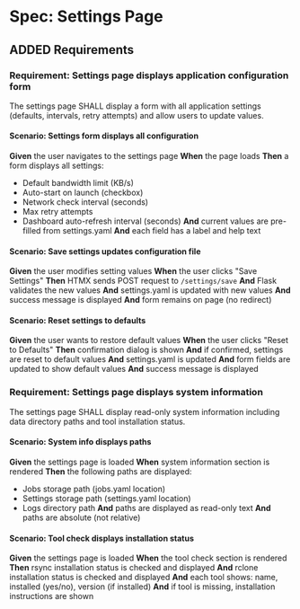 # Spec: Settings Page

## ADDED Requirements

### Requirement: Settings page displays application configuration form

The settings page SHALL display a form with all application settings (defaults, intervals, retry attempts) and allow users to update values.

#### Scenario: Settings form displays all configuration

**Given** the user navigates to the settings page
**When** the page loads
**Then** a form displays all settings:
  - Default bandwidth limit (KB/s)
  - Auto-start on launch (checkbox)
  - Network check interval (seconds)
  - Max retry attempts
  - Dashboard auto-refresh interval (seconds)
**And** current values are pre-filled from settings.yaml
**And** each field has a label and help text

#### Scenario: Save settings updates configuration file

**Given** the user modifies setting values
**When** the user clicks "Save Settings"
**Then** HTMX sends POST request to `/settings/save`
**And** Flask validates the new values
**And** settings.yaml is updated with new values
**And** success message is displayed
**And** form remains on page (no redirect)

#### Scenario: Reset settings to defaults

**Given** the user wants to restore default values
**When** the user clicks "Reset to Defaults"
**Then** confirmation dialog is shown
**And** if confirmed, settings are reset to default values
**And** settings.yaml is updated
**And** form fields are updated to show default values
**And** success message is displayed

### Requirement: Settings page displays system information

The settings page SHALL display read-only system information including data directory paths and tool installation status.

#### Scenario: System info displays paths

**Given** the settings page is loaded
**When** system information section is rendered
**Then** the following paths are displayed:
  - Jobs storage path (jobs.yaml location)
  - Settings storage path (settings.yaml location)
  - Logs directory path
**And** paths are displayed as read-only text
**And** paths are absolute (not relative)

#### Scenario: Tool check displays installation status

**Given** the settings page is loaded
**When** the tool check section is rendered
**Then** rsync installation status is checked and displayed
**And** rclone installation status is checked and displayed
**And** each tool shows: name, installed (yes/no), version (if installed)
**And** if tool is missing, installation instructions are shown
